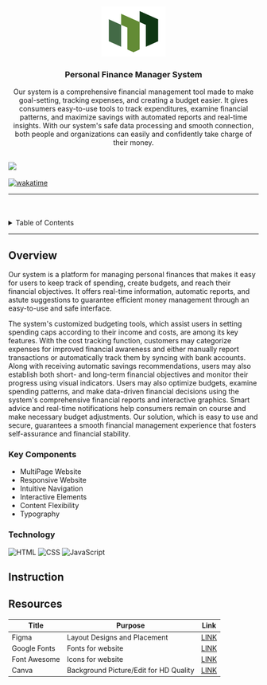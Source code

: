 <a name="readme-top">

<br/>

<br />
<div align="center">
  <a href="https://github.com/yram-nna12/">
    <img src="./assets/img/MonStra Logo.png" alt="MonStra" width="130" height="100">
  </a>
  <h3 align="center">Personal Finance Manager System</h3>
</div>
<div align="center">
 Our system is a comprehensive financial management tool made to make goal-setting, tracking expenses, and creating a budget easier.  It gives consumers easy-to-use tools to track expenditures, examine financial patterns, and maximize savings with automated reports and real-time insights.  With our system's safe data processing and smooth connection, both people and organizations can easily and confidently take charge of their money.
</div>

<br />

![](https://visit-counter.vercel.app/counter.png?page=yram-nna12/AWD-Personal-Finance-Manager-Oshawott)

[![wakatime](https://wakatime.com/badge/user/018f02f8-3e41-49f0-93c6-1b840df169b8/project/d13c38f8-41ad-482c-a379-6c5856589787.svg)](https://wakatime.com/badge/user/018f02f8-3e41-49f0-93c6-1b840df169b8/project/d13c38f8-41ad-482c-a379-6c5856589787)

---

<br />
<br />

<details>
  <summary>Table of Contents</summary>
  <ol>
    <li>
      <a href="#overview">Overview</a>
      <ol>
        <li>
          <a href="#key-components">Key Components</a>
        </li>
        <li>
          <a href="#technology">Technology</a>
        </li>
      </ol>
    <li>
        <a href="#instruction">Instruction</a>
    </li>
    </li>
    <li>
      <a href="#resources">Resources</a>
    </li>
  </ol>
</details>

---

## Overview

Our system is a platform for managing personal finances that makes it easy for users to keep track of spending, create budgets, and reach their financial objectives.  It offers real-time information, automatic reports, and astute suggestions to guarantee efficient money management through an easy-to-use and safe interface.

The system's customized budgeting tools, which assist users in setting spending caps according to their income and costs, are among its key features.  With the cost tracking function, customers may categorize expenses for improved financial awareness and either manually report transactions or automatically track them by syncing with bank accounts.  Along with receiving automatic savings recommendations, users may also establish both short- and long-term financial objectives and monitor their progress using visual indicators.  Users may also optimize budgets, examine spending patterns, and make data-driven financial decisions using the system's comprehensive financial reports and interactive graphics.  Smart advice and real-time notifications help consumers remain on course and make necessary budget adjustments.  Our solution, which is easy to use and secure, guarantees a smooth financial management experience that fosters self-assurance and financial stability.

### Key Components
- MultiPage Website
- Responsive Website
- Intuitive Navigation
- Interactive Elements
- Content Flexibility
- Typography


### Technology
![HTML](https://img.shields.io/badge/HTML-E34F26?style=for-the-badge&logo=html5&logoColor=white)
![CSS](https://img.shields.io/badge/CSS-1572B6?style=for-the-badge&logo=css3&logoColor=white)
![JavaScript](https://img.shields.io/badge/JavaScript-F7DF1E?style=for-the-badge&logo=javascript&logoColor=white)

## Instruction


## Resources

| Title | Purpose | Link |
|-|-|-|
| Figma | Layout Designs and Placement | [LINK](https://www.figma.com/) |
| Google Fonts | Fonts for website | [LINK](https://fonts.google.com/) |
| Font Awesome | Icons for website | [LINK](https://fontawesome.com/icons/cloudflare) |
| Canva | Background Picture/Edit for HD Quality | [LINK](https://www.canva.com/) |
